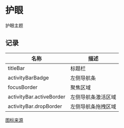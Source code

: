 # 护眼

护眼主题

## 记录

| 名称                     | 描述               |
| ------------------------ | ------------------ |
| titleBar                 | 标题栏             |
| activityBarBadge         | 左侧导航条         |
| focusBorder              | 聚焦区域           |
| activityBar.activeBorder | 左侧导航条激活区域 |
| activityBar.dropBorder   | 左侧导航条拖拽区域 |

[图标来源](https://www.iconfinder.com/icons/2291003/alien_eye_face_emoji_emotion_icon)
